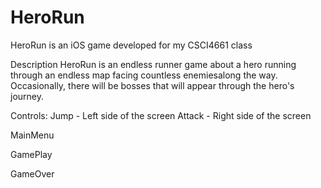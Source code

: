 # HeroRun
HeroRun is an iOS game developed for my CSCI4661 class

Description
HeroRun is an endless runner game about a hero running through an endless map facing countless enemiesalong the way. 
Occasionally, there will be bosses that will appear through the hero's journey.

Controls:
Jump - Left side of the screen 
Attack - Right side of the screen

  MainMenu
  
  GamePlay
  
  GameOver
